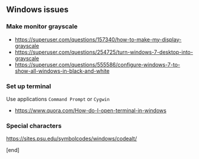 ## Windows issues

### Make monitor grayscale

 * https://superuser.com/questions/157340/how-to-make-my-display-grayscale
 * https://superuser.com/questions/254725/turn-windows-7-desktop-into-grayscale
 * https://superuser.com/questions/555586/configure-windows-7-to-show-all-windows-in-black-and-white

### Set up terminal

Use applications `Command Prompt` or `Cygwin`

 * https://www.quora.com/How-do-I-open-terminal-in-windows

### Special characters

https://sites.psu.edu/symbolcodes/windows/codealt/

[end]